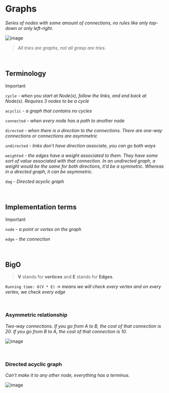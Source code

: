 # Graphs

*Series of nodes with some amount of connections, no rules like only top-down or only left-right.*

![image](https://github.com/mbrezov/The-Last-Algorithms-Course-Youll-Need-notes/assets/127137480/06357d57-b4cf-40d3-be87-580509298693)

>*All tries are graphs, not all grasp are tries.*

<br />

## Terminology
>[!IMPORTANT]
>`cycle` - *when you start at Node(x), follow the links, and end back at Node(x). Requires 3 nodes to be a cycle*
>
>`acyclic` - *a graph that contains no cycles*
>
>`connected` - *when every node has a path to another node*
>
>`directed` - *when there is a direction to the connections. There are one-way connections or connections are asymmetric*
>
>`undirected` - *links don't have direction associate, you can go both ways*
>
>`weighted` - *the edges have a weight associated to them. They have some sort of value associated with that connection. In an undirected graph, a weight would be the same for both directions, it'd be a symmetric. Whereas in a directed graph, it can be asymmetric.*
>
>`dag` - *Directed acyclic graph*

<br />

## Implementation terms
>[!IMPORTANT]
>`node` - *a point or vortex on the graph*
>
>`edge` - *the connection*

<br />

## BigO
>**V** stands for **vertices** and **E** stands for **Edges**.

`Running time: O(V * E)` -> *means we will check every vertex and on every vertex, we check every edge*

<br />

### Asymmetric relationship
*Two-way connections. If you go from A to B, the cost of that connection is 20. If you go from B to A, the cost of that connection is 10.*

![image](https://github.com/mbrezov/The-Last-Algorithms-Course-Youll-Need-notes/assets/127137480/55b014fb-7350-4ad4-bdbb-4a5dc3bf6d6d)

<br />

### Directed acyclic graph
*Can't make it to any other node, everything has a terminus.*

![image](https://github.com/mbrezov/The-Last-Algorithms-Course-Youll-Need-notes/assets/127137480/c79d1496-6cc9-4992-ad6f-85d9d6e02cba)
